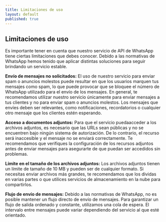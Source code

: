 ```yaml
---
title: Limitaciones de uso
layout: default
published: true
---
```

## Limitaciones de uso

Es importante tener en cuenta que nuestro servicio de API de WhatsApp tiene ciertas limitaciones que debes conocer. Debido a las normativas de WhatsApp hemos tenido que aplicar distintas soluciones para seguir brindando un servicio estable.

**Envío de mensajes no solicitados:** El uso de nuestro servicio para enviar spam o anuncios molestos puede resultar en que los usuarios marquen tus mensajes como spam, lo que puede provocar que se bloquee el número de WhatsApp utilizado para el envío de los mensajes. En general, te recomendamos utilizar nuestro servicio únicamente para enviar mensajes a tus clientes y no para enviar spam o anuncios molestos. Los mensajes que envíes deben ser relevantes, como notificaciones, recordatorios o cualquier otro mensaje que los clientes estén esperando.

**Acceso a documentos adjuntos:** Para que el servicio puedaacceder a los archivos adjuntos, es necesario que las URLs sean públicas y no se encuentren bajo ningún sistema de autorización. De lo contrario, el recurso será inaccesible y el mensaje no se enviará correctamente. Te recomendamos que verifiques la configuración de los recursos adjuntos antes de enviar mensajes para asegurarte de que puedan ser accedidos sin problemas.

**Límite en el tamaño de los archivos adjuntos:** Los archivos adjuntos tienen un límite de tamaño de 10 MB y pueden ser de cualquier formato. Si necesitas enviar archivos más grandes, te recomendamos que los dividas en varias partes o que utilices servicios de almacenamiento en la nube para compartirlos.

**Flujo de envío de mensajes:** Debido a las normativas de WhatsApp, no es posible mantener un flujo directo de envío de mensajes. Para garantizar un flujo de salida ordenado y constante, utilizamos una cola de espera. El intervalo entre mensajes puede variar dependiendo del servicio al que esté orientado.